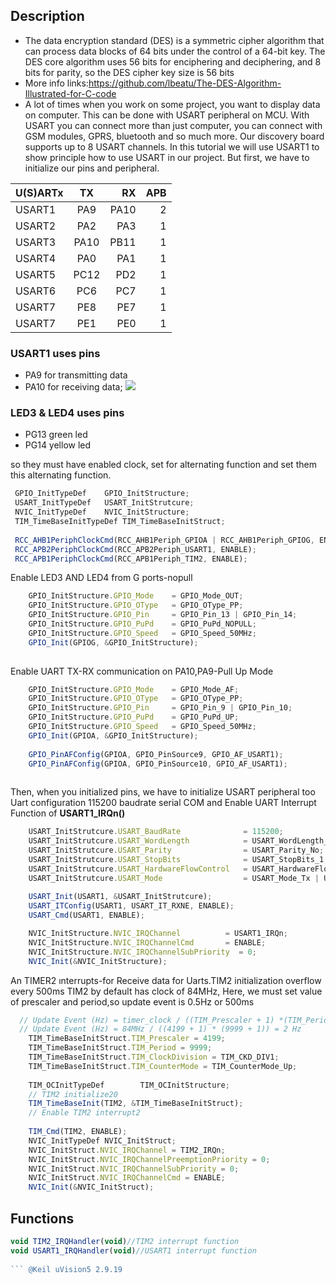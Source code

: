 ## Description
- The data encryption standard (DES) is a symmetric cipher algorithm that can process data blocks of 64 bits under the control of a 64-bit key. The DES core algorithm uses 56 bits for enciphering and deciphering, and 8 bits for parity, so the DES cipher key size is 56 bits
- More info links:https://github.com/lbeatu/The-DES-Algorithm-Illustrated-for-C-code
- A lot of times when you work on some project, you want to display data on computer. This can be done with USART peripheral on MCU. With USART you can connect more than just computer, you can connect with GSM modules, GPRS, bluetooth and so much more. Our discovery board supports up to 8 USART channels. In this tutorial we will use USART1 to show principle how to use USART in our project. But first, we have to initialize our pins and peripheral.

| U(S)ARTx  | TX  | RX | APB |                      
| :------------ |:---------------:| -----:| -----:|
| USART1      | PA9 | PA10 | 2 |
| USART2      | PA2 | PA3 | 1 |
| USART3      | PA10 | PB11 | 1 |
| USART4      | PA0 | PA1 | 1 |
| USART5      | PC12 | PD2 | 1 |
| USART6      | PC6 | PC7 | 1 |
| USART7      | PE8 | PE7 | 1 |
| USART7      | PE1 | PE0 | 1 |

### USART1 uses pins
- PA9 for transmitting data
- PA10 for receiving data;
![](http://2.bp.blogspot.com/-oaqvBEOZy_g/VTta340i9iI/AAAAAAAAAY0/IX7GS22VwS8/s1600/stm32f4%2Bto%2Bdb9.jpg)
### LED3 & LED4 uses pins
- PG13 green led
- PG14 yellow led

so they must have enabled clock, set for alternating function and set them this alternating function.
```javascript
 GPIO_InitTypeDef    GPIO_InitStructure;
 USART_InitTypeDef   USART_InitStrutcure;
 NVIC_InitTypeDef    NVIC_InitStructure;
 TIM_TimeBaseInitTypeDef TIM_TimeBaseInitStruct;
 
 RCC_AHB1PeriphClockCmd(RCC_AHB1Periph_GPIOA | RCC_AHB1Periph_GPIOG, ENABLE);
 RCC_APB2PeriphClockCmd(RCC_APB2Periph_USART1, ENABLE);
 RCC_APB1PeriphClockCmd(RCC_APB1Periph_TIM2, ENABLE);
```
Enable LED3 AND LED4 from G ports-nopull
```javascript 
    GPIO_InitStructure.GPIO_Mode    = GPIO_Mode_OUT;
    GPIO_InitStructure.GPIO_OType   = GPIO_OType_PP;
    GPIO_InitStructure.GPIO_Pin     = GPIO_Pin_13 | GPIO_Pin_14;
    GPIO_InitStructure.GPIO_PuPd    = GPIO_PuPd_NOPULL;
    GPIO_InitStructure.GPIO_Speed   = GPIO_Speed_50MHz;
    GPIO_Init(GPIOG, &GPIO_InitStructure);
 
```
Enable UART TX-RX communication on PA10,PA9-Pull Up Mode
```javascript  
    GPIO_InitStructure.GPIO_Mode    = GPIO_Mode_AF;
    GPIO_InitStructure.GPIO_OType   = GPIO_OType_PP;
    GPIO_InitStructure.GPIO_Pin     = GPIO_Pin_9 | GPIO_Pin_10;
    GPIO_InitStructure.GPIO_PuPd    = GPIO_PuPd_UP;
    GPIO_InitStructure.GPIO_Speed   = GPIO_Speed_50MHz;
    GPIO_Init(GPIOA, &GPIO_InitStructure);
 	
    GPIO_PinAFConfig(GPIOA, GPIO_PinSource9, GPIO_AF_USART1);
    GPIO_PinAFConfig(GPIOA, GPIO_PinSource10, GPIO_AF_USART1);
    
```

Then, when you initialized pins, we have to initialize USART peripheral too
Uart configuration 115200 baudrate serial COM and Enable UART Interrupt Function of **USART1_IRQn()**

```javascript
    USART_InitStrutcure.USART_BaudRate              = 115200;
    USART_InitStrutcure.USART_WordLength            = USART_WordLength_8b;
    USART_InitStrutcure.USART_Parity                = USART_Parity_No;
    USART_InitStrutcure.USART_StopBits              = USART_StopBits_1;
    USART_InitStrutcure.USART_HardwareFlowControl   = USART_HardwareFlowControl_None;
    USART_InitStrutcure.USART_Mode                  = USART_Mode_Tx | USART_Mode_Rx;
    
    USART_Init(USART1, &USART_InitStrutcure);
    USART_ITConfig(USART1, USART_IT_RXNE, ENABLE);
    USART_Cmd(USART1, ENABLE);

    NVIC_InitStructure.NVIC_IRQChannel          = USART1_IRQn;
    NVIC_InitStructure.NVIC_IRQChannelCmd       = ENABLE;
    NVIC_InitStructure.NVIC_IRQChannelSubPriority  = 0;
    NVIC_Init(&NVIC_InitStructure);
```
An TIMER2 ınterrupts-for Receive data for Uarts.TIM2 initialization overflow every 500ms
TIM2 by default has clock of 84MHz, Here, we must set value of prescaler and period,so update event is 0.5Hz or 500ms

```javascript
  // Update Event (Hz) = timer_clock / ((TIM_Prescaler + 1) *(TIM_Period + 1))
  // Update Event (Hz) = 84MHz / ((4199 + 1) * (9999 + 1)) = 2 Hz
	TIM_TimeBaseInitStruct.TIM_Prescaler = 4199;
	TIM_TimeBaseInitStruct.TIM_Period = 9999;
	TIM_TimeBaseInitStruct.TIM_ClockDivision = TIM_CKD_DIV1;
	TIM_TimeBaseInitStruct.TIM_CounterMode = TIM_CounterMode_Up;
	 
	TIM_OCInitTypeDef        TIM_OCInitStructure;
	// TIM2 initialize20
	TIM_TimeBaseInit(TIM2, &TIM_TimeBaseInitStruct);
	// Enable TIM2 interrupt2 
   
	TIM_Cmd(TIM2, ENABLE);
	NVIC_InitTypeDef NVIC_InitStruct;
	NVIC_InitStruct.NVIC_IRQChannel = TIM2_IRQn;
	NVIC_InitStruct.NVIC_IRQChannelPreemptionPriority = 0;
	NVIC_InitStruct.NVIC_IRQChannelSubPriority = 0;
	NVIC_InitStruct.NVIC_IRQChannelCmd = ENABLE;
	NVIC_Init(&NVIC_InitStruct);
```
## Functions
```javascript
void TIM2_IRQHandler(void)//TIM2 interrupt function
void USART1_IRQHandler(void)//USART1 interrupt function
 
``` @Keil uVision5 2.9.19
